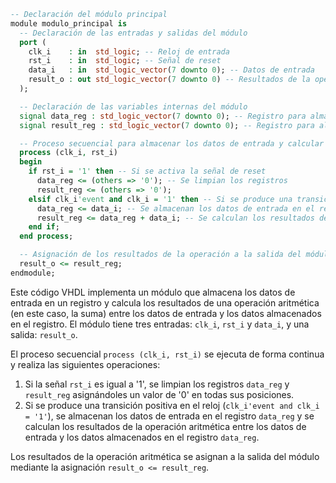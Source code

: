 ```vhdl
-- Declaración del módulo principal
module modulo_principal is
  -- Declaración de las entradas y salidas del módulo
  port (
    clk_i    : in  std_logic; -- Reloj de entrada
    rst_i    : in  std_logic; -- Señal de reset
    data_i   : in  std_logic_vector(7 downto 0); -- Datos de entrada
    result_o : out std_logic_vector(7 downto 0) -- Resultados de la operación
  );

  -- Declaración de las variables internas del módulo
  signal data_reg : std_logic_vector(7 downto 0); -- Registro para almacenar los datos de entrada
  signal result_reg : std_logic_vector(7 downto 0); -- Registro para almacenar los resultados de la operación

  -- Proceso secuencial para almacenar los datos de entrada y calcular los resultados
  process (clk_i, rst_i)
  begin
    if rst_i = '1' then -- Si se activa la señal de reset
      data_reg <= (others => '0'); -- Se limpian los registros
      result_reg <= (others => '0');
    elsif clk_i'event and clk_i = '1' then -- Si se produce una transición positiva en el reloj
      data_reg <= data_i; -- Se almacenan los datos de entrada en el registro
      result_reg <= data_reg + data_i; -- Se calculan los resultados de la operación
    end if;
  end process;

  -- Asignación de los resultados de la operación a la salida del módulo
  result_o <= result_reg;
endmodule;
```

Este código VHDL implementa un módulo que almacena los datos de entrada en un registro y calcula los resultados de una operación aritmética (en este caso, la suma) entre los datos de entrada y los datos almacenados en el registro. El módulo tiene tres entradas: `clk_i`, `rst_i` y `data_i`, y una salida: `result_o`.

El proceso secuencial `process (clk_i, rst_i)` se ejecuta de forma continua y realiza las siguientes operaciones:

1. Si la señal `rst_i` es igual a '1', se limpian los registros `data_reg` y `result_reg` asignándoles un valor de '0' en todas sus posiciones.
2. Si se produce una transición positiva en el reloj (`clk_i'event and clk_i = '1'`), se almacenan los datos de entrada en el registro `data_reg` y se calculan los resultados de la operación aritmética entre los datos de entrada y los datos almacenados en el registro `data_reg`.

Los resultados de la operación aritmética se asignan a la salida del módulo mediante la asignación `result_o <= result_reg`.